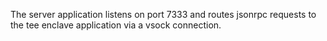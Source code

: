 The server application listens on port 7333 and routes jsonrpc requests to the tee enclave application via a vsock connection.
